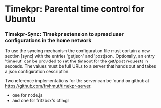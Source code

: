# Timekpr: Parental time control for Ubuntu

### Timekpr-Sync: Timekpr extension to spread user configurations in the home network

To use the syncing mechanism the configuration file must
contain a new section [sync] with the entries 'getjson'
and 'postjson'.  Optionally, an entry 'timeout' can be provided
to set the timeout for the get/post requests in seconds.
The values must be full URLs to a server that hands out and
takes a json configuration description.

Two reference implementations for the server
can be found on github at https://github.com/frohmut/timekpr-server.

- one for node.js
- and one for fritzbox's ctlmgr

